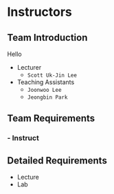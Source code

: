 # Instructors

## Team Introduction
Hello

- Lecturer
    - `Scott Uk-Jin Lee`
- Teaching Assistants
    - `Joonwoo Lee`
    - `Jeongbin Park`

## Team Requirements

### - Instruct


## Detailed Requirements

- Lecture
- Lab

